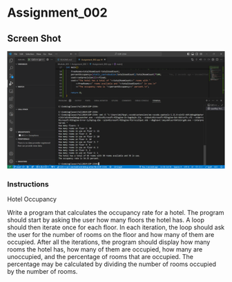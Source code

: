 # Assignment_002

## Screen Shot

![Screenshot for Module 05 Assignment 02](<Screenshot 2024-10-05 160828.png>)

### Instructions

Hotel Occupancy

Write a program that calculates the occupancy rate for a hotel. The program
should start by asking the user how many floors the hotel has. A loop should
then iterate once for each floor. In each iteration, the loop should ask the user
for the number of rooms on the floor and how many of them are occupied. After
all the iterations, the program should display how many rooms the hotel has,
how many of them are occupied, how many are unoccupied, and the percentage
of rooms that are occupied. The percentage may be calculated by dividing the
number of rooms occupied by the number of rooms.
